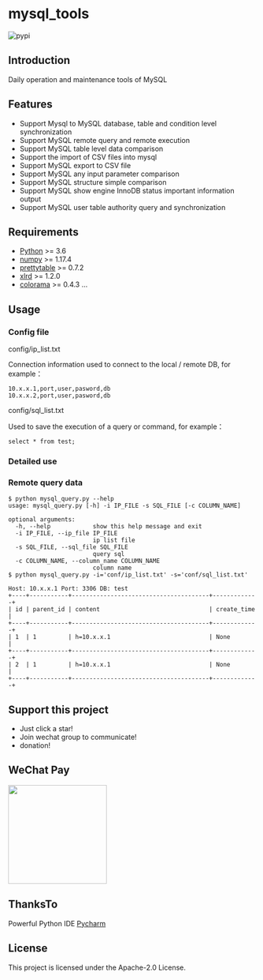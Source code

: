 # mysql_tools

![pypi](https://img.shields.io/pypi/v/mysql_tools.svg?style=flat)

## Introduction

Daily operation and maintenance tools of MySQL

## Features

- Support Mysql to MySQL database, table and condition level synchronization
- Support MySQL remote query and remote execution
- Support MySQL table level data comparison
- Support the import of CSV files into mysql
- Support MySQL export to CSV file
- Support MySQL any input parameter comparison
- Support MySQL structure simple comparison
- Support MySQL show engine InnoDB status important information output
- Support MySQL user table authority query and synchronization

## Requirements

- [Python](https://www.python.org/downloads/) >= 3.6
- [numpy](https://pypi.org/project/numpy/) >= 1.17.4
- [prettytable](https://pypi.org/project/PrettyTable/) >= 0.7.2
- [xlrd](https://pypi.org/project/xlrd/) >= 1.2.0
- [colorama](https://pypi.org/project/colorama/) >= 0.4.3
...

## Usage

### Config file

config/ip_list.txt

Connection information used to connect to the local / remote DB, for example：

```
10.x.x.1,port,user,pasword,db
10.x.x.2,port,user,pasword,db
```

config/sql_list.txt

Used to save the execution of a query or command, for example：

```
select * from test;
```

### Detailed use

### Remote query data

```shell
$ python mysql_query.py --help
usage: mysql_query.py [-h] -i IP_FILE -s SQL_FILE [-c COLUMN_NAME]

optional arguments:
  -h, --help            show this help message and exit
  -i IP_FILE, --ip_file IP_FILE
                        ip list file
  -s SQL_FILE, --sql_file SQL_FILE
                        query sql
  -c COLUMN_NAME, --column_name COLUMN_NAME
                        column name
$ python mysql_query.py -i='conf/ip_list.txt' -s='conf/sql_list.txt'

Host: 10.x.x.1 Port: 3306 DB: test
+----+-----------+---------------------------------------+-------------+
| id | parent_id | content                               | create_time |
+----+-----------+---------------------------------------+-------------+
| 1  | 1         | h=10.x.x.1                            | None        |
+----+-----------+---------------------------------------+-------------+
| 2  | 1         | h=10.x.x.1                            | None        |
+----+-----------+---------------------------------------+-------------+
```

## Support this project

- Just click a star!
- Join wechat group to communicate!
- donation!

## WeChat Pay

<img width="200" src="https://github.com/runblood/mysql_tools/blob/master/images/wechatpay.jpeg">

## ThanksTo

Powerful Python IDE [Pycharm](https://www.jetbrains.com/pycharm/?from=mysql_tools) 

## License

This project is licensed under the Apache-2.0 License.
